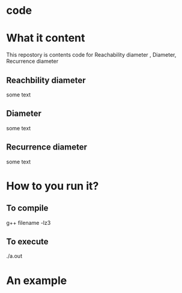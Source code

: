 # code


# What it content

This repostory is contents code for Reachability diameter , Diameter, Recurrence diameter 


## Reachbility diameter

some text

## Diameter

some text


## Recurrence diameter

some text

# How to you run it?

## To compile 

g++ filename -lz3

## To execute 
./a.out <graphname> <initial-state>

# An example

